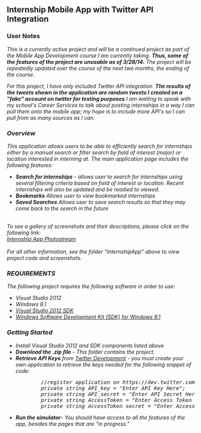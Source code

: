 <h2>Internship Mobile App with Twitter API Integration</h2>
<h3> User Notes</h3>
<i>This is a currently active project and will be a continued project as part of the Mobile App Development course I am currently taking. <b>Thus, some of the features of the project are unusable as of 3/28/14.</b> The project will be repeatedly updated over the course of the next two months, the ending of the course. <br>

For this project, I have only included Twitter API integration. <b>The results of the tweets shown in the application are random tweets I created on a "fake" account on twitter for testing purposes</b> I am waiting to speak with my school's Career Services to talk about posting internships in a way I can pull them onto the mobile app; my hope is to include more API's so I can pull from as many sources as I can.
<br>

<h3>Overview</h3>

This application allows users to be able to efficiently search for internships either by a manual search or filter search by field of interest (major) or location interested in interning at. The main application page includes the following features:
<ul>
	<li><b>Search for internships</b> - allows user to search for internships using several filtering criteria based on field of interest or location. Recent internships will also be updated and be readied to viewed.</li>
    <li><b>Bookmarks</b> Allows user to view bookmarked internships</li>
    <li><b>Saved Searches</b> Allows user to save search results so that they may come back to the search in the future</li>
</ul> <br>
To see a gallery of screenshots and their descriptions, please click on the following link: <br> <a href="https://www.flickr.com/photos/tglasser15/sets/72157643076449664/">Internship App Photostream</a><br>
<br> 
For all other information, see the folder "InternshipApp" above to view project code and screenshots.

<h3>REQUIREMENTS </h3>
The following project requires the following software in order to use: <br>
<ul>
	<li>Visual Studio 2012</li>
    <li>Windows 8.1</li>
    <li><a href="http://www.microsoft.com/en-us/download/details.aspx?id=30668">Visual Studio 2012 SDK</a></li>
    <li><a href="http://msdn.microsoft.com/en-us/windows/desktop/bg162891.aspx">Windows Software Development Kit (SDK) for Windows 8.1</a></li>
</ul>


<h3>Getting Started</h3>
<ul>
<li> Install Visual Studio 2012 and SDK components listed above</li>
<li><b>Download the .zip file</b> - This folder contains the project.</li>
<li><b>Retrieve API Keys</b> from <a href="https://dev.twitter.com/">Twitter Development</a> - you must create your own application to retrieve the keys needed for the following snippet of code:
<pre>
        //register application on https://dev.twitter.com/ to retrieve API keys below
        private string API_key = "Enter API Key Here";
        private string API_secret = "Enter API Secret Here";
        private string AccessToken = "Enter Access Token Here";
        private string AccessToken_secret = "Enter Access Token Secret Here";
</pre>
<li><b>Run the simulator</b>- You should have access to all the features of the app, besides the pages that are "in progress."</li>
</ul>

